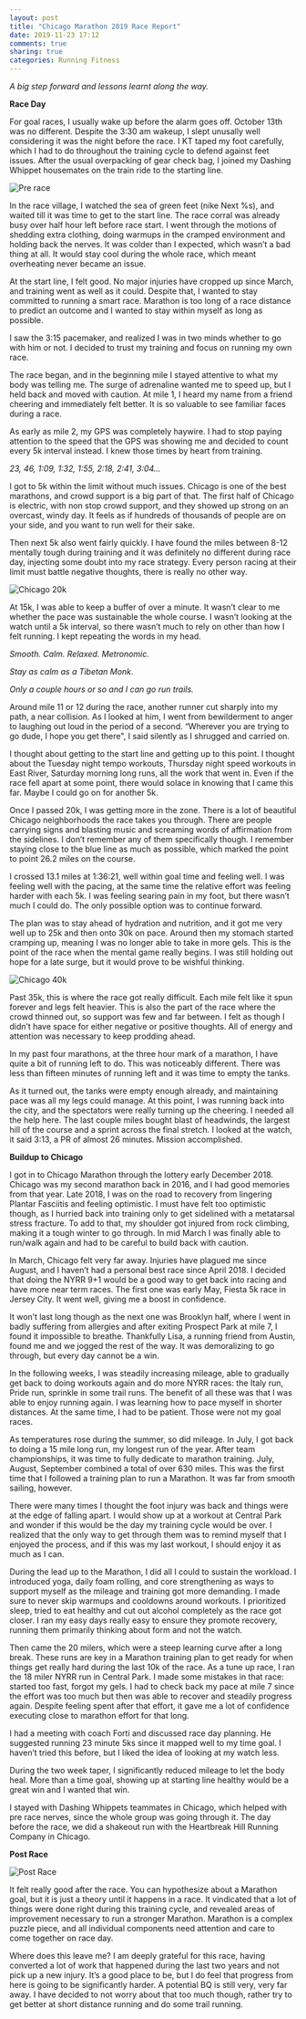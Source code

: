 ```yaml
---
layout: post
title: "Chicago Marathon 2019 Race Report"
date: 2019-11-23 17:12
comments: true
sharing: true
categories: Running Fitness
---
```


*A big step forward and lessons learnt along the way.*

**Race Day**

For goal races, I usually wake up before the alarm goes off. October 13th was no different. Despite the 3:30 am wakeup, I slept unusally well considering it was the night before the race. I KT taped my foot carefully, which I had to do throughout the training cycle to defend against feet issues. After the usual overpacking of gear check bag, I joined my Dashing Whippet housemates on the train ride to the starting line.

![Pre race](/images/marathon_photos/pre_race.jpg "Pre race")

In the race village, I watched the sea of green feet (nike Next %s), and waited till it was time to get to the start line. The race corral was already busy over half hour left before race start. I went through the motions of shedding extra clothing, doing warmups in the cramped environment and holding back the nerves. It was colder than I expected, which wasn’t a bad thing at all. It would stay cool during the whole race, which meant overheating never became an issue.

At the start line, I felt good. No major injuries have cropped up since March, and training went as well as it could. Despite that, I wanted to stay committed to running a smart race. Marathon is too long of a race distance to predict an outcome and I wanted to stay within myself as long as possible.

I saw the 3:15 pacemaker, and realized I was in two minds whether to go with him or not. I decided to trust my training and focus on running my own race.

The race began, and in the beginning mile I stayed attentive to what my body was telling me. The surge of adrenaline wanted me to speed up, but I held back and moved with caution. At mile 1, I heard my name from a friend cheering and immediately felt better. It is so valuable to see familiar faces during a race.

As early as mile 2, my GPS was completely haywire. I had to stop paying attention to the speed that the GPS was showing me and decided to count every 5k interval instead. I knew those times by heart from training.

*23, 46, 1:09, 1:32, 1:55, 2:18, 2:41, 3:04…*

I got to 5k within the limit without much issues. Chicago is one of the best marathons, and crowd support is a big part of that. The first half of Chicago is electric, with non stop crowd support, and they showed up strong on an overcast, windy day. It feels as if hundreds of thousands of people are on your side, and you want to run well for their sake.

Then next 5k also went fairly quickly. I have found the miles between 8-12 mentally tough during training and it was definitely no different during race day, injecting some doubt into my race strategy. Every person racing at their limit must battle negative thoughts, there is really no other way.

![Chicago 20k](/images/marathon_photos/chicago_most_photogenic_mp_1.png "Chicago 20k")

At 15k, I was able to keep a buffer of over a minute. It wasn’t clear to me whether the pace was sustainable the whole course. I wasn’t looking at the watch until a 5k interval, so there wasn’t much to rely on other than how I felt running. I kept repeating the words in my head.

*Smooth. Calm. Relaxed. Metronomic.*

*Stay as calm as a Tibetan Monk.*

*Only a couple hours or so and I can go run trails.*

Around mile 11 or 12 during the race, another runner cut sharply into my path, a near collision. As I looked at him, I went from bewilderment to anger to laughing out loud in the period of a second. “Wherever you are trying to go dude, I hope you get there", I said silently as I shrugged and carried on.

<!-- more -->

I thought about getting to the start line and getting up to this point. I thought about the Tuesday night tempo workouts, Thursday night speed workouts in East River, Saturday morning long runs, all the work that went in. Even if the race fell apart at some point, there would solace in knowing that I came this far. Maybe I could go on for another 5k.

Once I passed 20k, I was getting more in the zone. There is a lot of beautiful Chicago neighborhoods the race takes you through. There are people carrying signs and blasting music and screaming words of affirmation from the sidelines. I don’t remember any of them specifically though. I remember staying close to the blue line as much as possible, which marked the point to point 26.2 miles on the course.

I crossed 13.1 miles at 1:36:21, well within goal time and feeling well. I was feeling well with the pacing, at the same time the relative effort was feeling harder with each 5k. I was feeling searing pain in my foot, but there wasn’t much I could do. The only possible option was to continue forward.


The plan was to stay ahead of hydration and nutrition, and it got me very well up to 25k and then onto 30k on pace. Around then my stomach started cramping up, meaning I was no longer able to take in more gels. This is the point of the race when the mental game really begins. I was still holding out hope for a late surge, but it would prove to be wishful thinking.

![Chicago 40k](/images/marathon_photos/chicago_pain_face_mp_1.png "Chicago 40k")

Past 35k, this is where the race got really difficult. Each mile felt like it spun forever and legs felt heavier. This is also the part of the race where the crowd thinned out, so support was few and far between. I felt as though I didn’t have space for either negative or positive thoughts. All of energy and attention was necessary to keep prodding ahead.

In my past four marathons, at the three hour mark of a marathon, I have quite a bit of running left to do. This was noticeably different. There was less than fifteen minutes of running left and it was time to empty the tanks.

As it turned out, the tanks were empty enough already, and maintaining pace was all my legs could manage. At this point, I was running back into the city, and the spectators were really turning up the cheering. I needed all the help here. The last couple miles bought blast of headwinds, the largest hill of the course and a sprint across the final stretch. I looked at the watch, it said 3:13, a PR of almost 26 minutes. Mission accomplished.

**Buildup to Chicago**

I got in to Chicago Marathon through the lottery early December 2018. Chicago was my second marathon back in 2016, and I had good memories from that year. Late 2018, I was on the road to recovery from lingering Plantar Fasciitis and feeling optimistic. I must have felt too optimistic though, as I hurried back into training only to get sidelined with a metatarsal stress fracture. To add to that, my shoulder  got injured from rock climbing, making it a tough winter to go through. In mid March I was finally able to run/walk again and had to be careful to build back with caution.

In March, Chicago felt very far away. Injuries have plagued me since August, and I haven’t had a personal best race since April 2018. I decided that doing the NYRR 9+1 would be a good way to get back into racing and have more near term races. The first one was early May, Fiesta 5k race in Jersey City. It went well, giving me a boost in confidence.

It won’t last long though as the next one was Brooklyn half, where I went in badly suffering from allergies and after exiting Prospect Park at mile 7, I found it impossible to breathe. Thankfully Lisa, a running friend from Austin, found me and we jogged the rest of the way. It was demoralizing to go through, but every day cannot be a win.

In the following weeks, I was steadily increasing mileage, able to gradually get back to doing workouts again and do more NYRR races: the Italy run, Pride run, sprinkle in some trail runs. The benefit of all these was that I was able to enjoy running again. I was learning how to pace myself in shorter distances. At the same time, I had to be patient. Those were not my goal races.

As temperatures rose during the summer, so did mileage. In July, I got back to doing a 15 mile long run, my longest run of the year. After team championships, it was time to fully dedicate to marathon training. July, August, September combined a total of over 630 miles. This was the first time that I followed a training plan to run a Marathon. It was far from smooth sailing, however.

There were many times I thought the foot injury was back and things were at the edge of falling apart. I would show up at a workout at Central Park and wonder if this would be the day my training cycle would be over. I realized that the only way to get through them was to remind myself that I enjoyed the process, and if this was my last workout, I should enjoy it as much as I can. 

During the lead up to the Marathon, I did all I could to sustain the workload. I introduced yoga, daily foam rolling, and core strengthening as ways to support myself as the mileage and training got more demanding. I made sure to never skip warmups and cooldowns around workouts. I prioritized sleep, tried to eat healthy and cut out alcohol completely as the race got closer. I ran my easy days really easy to ensure they promote recovery, running them primarily thinking about form and not the watch.

Then came the 20 milers, which were a steep learning curve after a long break. These runs are key in a Marathon training plan to get ready for when things get really hard during the last 10k of the race. As a tune up race, I ran the 18 miler NYRR run in Central Park. I made some mistakes in that race: started too fast, forgot my gels. I had to check back my pace at mile 7 since the effort was too much but then was able to recover and steadily progress again. Despite feeling spent after that effort, it gave me a lot of confidence executing close to marathon effort for that long.

I had a meeting with coach Forti and discussed race day planning. He suggested running 23 minute 5ks since it mapped well to my time goal. I haven’t tried this before, but I liked the idea of looking at my watch less.

During the two week taper, I significantly reduced mileage to let the body heal. More than a time goal, showing up at starting line healthy would be a great win and I wanted that win.

I stayed with Dashing Whippets teammates in Chicago, which helped with pre race nerves, since the whole group was going through it. The day before the race, we did a shakeout run with the Heartbreak Hill Running Company in Chicago.

**Post Race**

![Post Race](/images/marathon_photos/chicago_end.jpg "Post Race")

It felt really good after the race. You can hypothesize about a Marathon goal, but it is just a theory until it happens in a race. It vindicated that a lot of things were done right during this training cycle, and revealed areas of improvement necessary to run a stronger Marathon. Marathon is a complex puzzle piece, and all individual components need attention and care to come together on race day.

Where does this leave me? I am deeply grateful for this race, having converted a lot of work that happened during the last two years and not pick up a new injury. It’s a good place to be, but I do feel that progress from here is going to be significantly harder. A potential BQ is still very, very far away. I have decided to not worry about that too much though, rather try to get better at short distance running and do some trail running.
